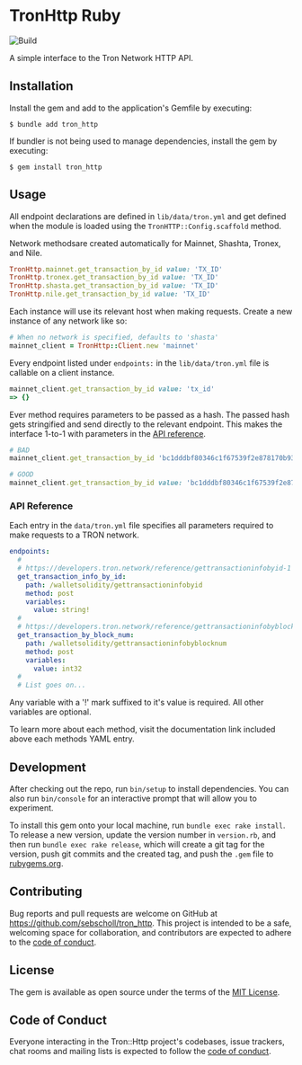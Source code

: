 # TronHttp Ruby

![Build](https://github.com/sebscholl/tron_http/actions/workflows/main.yml/badge.svg?event=push)

A simple interface to the Tron Network HTTP API.

## Installation

Install the gem and add to the application's Gemfile by executing:

    $ bundle add tron_http

If bundler is not being used to manage dependencies, install the gem by executing:

    $ gem install tron_http

## Usage

All endpoint declarations are defined in `lib/data/tron.yml` and get defined when the module is loaded using the `TronHTTP::Config.scaffold` method.

Network methodsare created automatically for Mainnet, Shashta, Tronex, and Nile.

```rb
TronHttp.mainnet.get_transaction_by_id value: 'TX_ID'
TronHttp.tronex.get_transaction_by_id value: 'TX_ID'
TronHttp.shasta.get_transaction_by_id value: 'TX_ID'
TronHttp.nile.get_transaction_by_id value: 'TX_ID'
```

Each instance will use its relevant host when making requests. Create a new instance of any network like so:

```rb
# When no network is specified, defaults to 'shasta'
mainnet_client = TronHttp::Client.new 'mainnet'
```

Every endpoint listed under `endpoints:` in the `lib/data/tron.yml` file is callable on a client instance.

```rb
mainnet_client.get_transaction_by_id value: 'tx_id'
=> {}
```

Ever method requires parameters to be passed as a hash. The passed hash gets stringified and send directly to the relevant endpoint. This makes the interface 1-to-1 with parameters in the [API reference](https://developers.tron.network/reference/background).

```rb
# BAD
mainnet_client.get_transaction_by_id 'bc1dddbf80346c1f67539f2e878170b9324128988dc5ec0fb717ed50135a1a8c'

# GOOD
mainnet_client.get_transaction_by_id value: 'bc1dddbf80346c1f67539f2e878170b9324128988dc5ec0fb717ed50135a1a8c'
```

### API Reference

Each entry in the `data/tron.yml` file specifies all parameters required to make requests to a TRON network.

```yml
endpoints:
  #
  # https://developers.tron.network/reference/gettransactioninfobyid-1
  get_transaction_info_by_id:
    path: /walletsolidity/gettransactioninfobyid
    method: post
    variables:
      value: string!
  #
  # https://developers.tron.network/reference/gettransactioninfobyblocknum-1
  get_transaction_by_block_num:
    path: /walletsolidity/gettransactioninfobyblocknum
    method: post
    variables:
      value: int32
  #
  # List goes on...
```

Any variable with a '!' mark suffixed to it's value is required. All other variables are optional.

To learn more about each method, visit the documentation link included above each methods YAML entry.

## Development

After checking out the repo, run `bin/setup` to install dependencies. You can also run `bin/console` for an interactive prompt that will allow you to experiment.

To install this gem onto your local machine, run `bundle exec rake install`. To release a new version, update the version number in `version.rb`, and then run `bundle exec rake release`, which will create a git tag for the version, push git commits and the created tag, and push the `.gem` file to [rubygems.org](https://rubygems.org).

## Contributing

Bug reports and pull requests are welcome on GitHub at https://github.com/sebscholl/tron_http. This project is intended to be a safe, welcoming space for collaboration, and contributors are expected to adhere to the [code of conduct](https://github.com/sebscholl/tron-http/blob/master/CODE_OF_CONDUCT.md).

## License

The gem is available as open source under the terms of the [MIT License](https://opensource.org/licenses/MIT).

## Code of Conduct

Everyone interacting in the Tron::Http project's codebases, issue trackers, chat rooms and mailing lists is expected to follow the [code of conduct](https://github.com/sebscholl/tron-http/blob/master/CODE_OF_CONDUCT.md).
